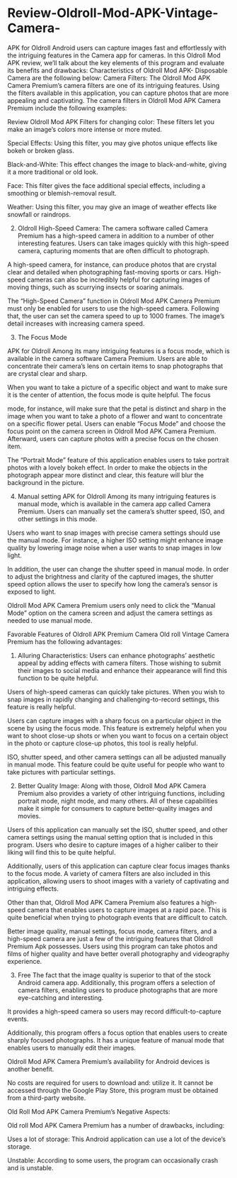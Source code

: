 # Review-Oldroll-Mod-APK-Vintage-Camera-
APK for Oldroll Android users can capture images fast and effortlessly with the intriguing features in the Camera app for cameras. In this Oldroll Mod APK review, we’ll talk about the key elements of this program and evaluate its benefits and drawbacks:  Characteristics of Oldroll Mod APK- Disposable Camera are the following below:
Camera Filters:
The Oldroll Mod APK Camera Premium’s camera filters are one of its intriguing features. Using the filters available in this application, you can capture photos that are more appealing and captivating. The camera filters in Oldroll Mod APK Camera Premium include the following examples:

Review Oldroll Mod APK
Filters for changing color: These filters let you make an image’s colors more intense or more muted.

Special Effects: Using this filter, you may give photos unique effects like bokeh or broken glass.


Black-and-White: This effect changes the image to black-and-white, giving it a more traditional or old look.

Face: This filter gives the face additional special effects, including a smoothing or blemish-removal result.

Weather: Using this filter, you may give an image of weather effects like snowfall or raindrops.

2. Oldroll High-Speed Camera:
 The camera software called Camera Premium has a high-speed camera in addition to a number of other interesting features. Users can take images quickly with this high-speed camera, capturing moments that are often difficult to photograph.

A high-speed camera, for instance, can produce photos that are crystal clear and detailed when photographing fast-moving sports or cars. High-speed cameras can also be incredibly helpful for capturing images of moving things, such as scurrying insects or soaring animals.

The “High-Speed Camera” function in Oldroll Mod APK Camera Premium must only be enabled for users to use the high-speed camera. Following that, the user can set the camera speed to up to 1000 frames. The image’s detail increases with increasing camera speed.

3. The Focus Mode

APK for Oldroll Among its many intriguing features is a focus mode, which is available in the camera software Camera Premium. Users are able to concentrate their camera’s lens on certain items to snap photographs that are crystal clear and sharp.

When you want to take a picture of a specific object and want to make sure it is the center of attention, the focus mode is quite helpful. The focus

mode, for instance, will make sure that the petal is distinct and sharp in the image when you want to take a photo of a flower and want to concentrate on a specific flower petal. Users can enable “Focus Mode” and choose the focus point on the camera screen in Oldroll Mod APK Camera Premium. Afterward, users can capture photos with a precise focus on the chosen item.

The “Portrait Mode” feature of this application enables users to take portrait photos with a lovely bokeh effect. In order to make the objects in the photograph appear more distinct and clear, this feature will blur the background in the picture.

4. Manual setting
APK for Oldroll Among its many intriguing features is manual mode, which is available in the camera app called Camera Premium. Users can manually set the camera’s shutter speed, ISO, and other settings in this mode.

Users who want to snap images with precise camera settings should use the manual mode. For instance, a higher ISO setting might enhance image quality by lowering image noise when a user wants to snap images in low light.

In addition, the user can change the shutter speed in manual mode. In order to adjust the brightness and clarity of the captured images, the shutter speed option allows the user to specify how long the camera’s sensor is exposed to light.

Oldroll Mod APK Camera Premium users only need to click the “Manual Mode” option on the camera screen and adjust the camera settings as needed to use manual mode.

Favorable Features of Oldroll APK  Premium Camera
Old roll Vintage Camera Premium has the following advantages:

1. Alluring Characteristics:
Users can enhance photographs’ aesthetic appeal by adding effects with camera filters. Those wishing to submit their images to social media and enhance their appearance will find this function to be quite helpful.

Users of high-speed cameras can quickly take pictures. When you wish to snap images in rapidly changing and challenging-to-record settings, this feature is really helpful.

Users can capture images with a sharp focus on a particular object in the scene by using the focus mode. This feature is extremely helpful when you want to shoot close-up shots or when you want to focus on a certain object in the photo or capture close-up photos, this tool is really helpful.

ISO, shutter speed, and other camera settings can all be adjusted manually in manual mode. This feature could be quite useful for people who want to take pictures with particular settings.

2. Better Quality Image:
Along with those, Oldroll Mod APK Camera Premium also provides a variety of other intriguing functions, including portrait mode, night mode, and many others. All of these capabilities make it simple for consumers to capture better-quality images and movies.

Users of this application can manually set the ISO, shutter speed, and other camera settings using the manual setting option that is included in this program. Users who desire to capture images of a higher caliber to their liking will find this to be quite helpful.

Additionally, users of this application can capture clear focus images thanks to the focus mode. A variety of camera filters are also included in this application, allowing users to shoot images with a variety of captivating and intriguing effects.

Other than that, Oldroll Mod APK Camera Premium also features a high-speed camera that enables users to capture images at a rapid pace. This is quite beneficial when trying to photograph events that are difficult to catch.

Better image quality, manual settings, focus mode, camera filters, and a high-speed camera are just a few of the intriguing features that Oldroll Premium Apk possesses. Users using this program can take photos and films of higher quality and have better overall photography and videography experience.

3. Free
The fact that the image quality is superior to that of the stock Android camera app. Additionally, this program offers a selection of camera filters, enabling users to produce photographs that are more eye-catching and interesting.

It provides a high-speed camera so users may record difficult-to-capture events.

Additionally, this program offers a focus option that enables users to create sharply focused photographs. It has a unique feature of manual mode that enables users to manually edit their images.

Oldroll Mod APK Camera Premium’s availability for Android devices is another benefit.

No costs are required for users to download and: utilize it. It cannot be accessed through the Google Play Store, this program must be obtained from a third-party website.

Old Roll Mod APK Camera Premium’s Negative Aspects:

Old roll Mod APK Camera Premium has a number of drawbacks, including:

Uses a lot of storage: This Android application can use a lot of the device’s storage.

Unstable: According to some users, the program can occasionally crash and is unstable.




